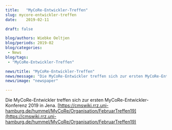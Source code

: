 ```yaml
---
title:   "MyCoRe-Entwickler-Treffen"
slug: mycore-entwickler-treffen
date:    2019-02-11

draft: false

blog/authors: Wiebke Oeltjen
blog/periods: 2019-02
blog/categories:
 - News
blog/tags:
 - "MyCoRe-Entwickler-Treffen"

news/title: "MyCoRe-Entwickler-Treffen"
news/message: "Die MyCoRe-Entwickler treffen sich zur ersten MyCoRe-Entwickler-Konferenz 2019 in Jena."
news/image: "newspaper"

---
```


Die MyCoRe-Entwickler treffen sich zur ersten MyCoRe-Entwickler-Konferenz 2019 in Jena.
[https://cmswiki.rrz.uni-hamburg.de/hummel/MyCoRe/Organisation/FebruarTreffen19](https://cmswiki.rrz.uni-hamburg.de/hummel/MyCoRe/Organisation/FebruarTreffen19)
